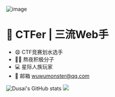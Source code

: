 ![image](https://github.com/wuwumonster/wuwumonster/assets/86363509/845d2d9f-f8e7-455e-97c2-83c0a702b3da)
# 🧠 CTFer | 三流Web手
- 😧 CTF竞赛划水选手
- 👨‍💻 熬夜积极分子
- 💻 星际人族玩家
- 📧 邮箱 wuwumonster@qq.com

![Dusai's GitHub stats](https://github-readme-stats.vercel.app/api?username=wuwumonster&show_icons=true&theme=radical)
![](https://github-readme-activity-graph.cyclic.app/graph?username=wuwumonster&theme=dracula)
